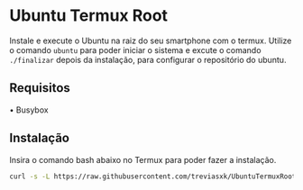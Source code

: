 # Ubuntu Termux Root
Instale e execute o Ubuntu na raiz do seu smartphone com o termux. Utilize o comando `ubuntu` para poder iniciar o sistema e excute o comando `./finalizar` depois da instalação, para configurar o repositório do ubuntu.
## Requisitos
 • Busybox
## Instalação
Insira o comando bash abaixo no Termux para poder fazer a instalação.
```bash
curl -s -L https://raw.githubusercontent.com/treviasxk/UbuntuTermuxRoot/master/install.sh -o install && bash install
```